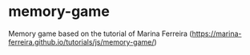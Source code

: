 # memory-game
Memory game based on the tutorial of Marina Ferreira (https://marina-ferreira.github.io/tutorials/js/memory-game/)
